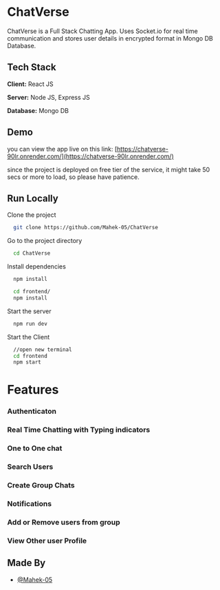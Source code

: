 
# ChatVerse

ChatVerse is a Full Stack Chatting App.
Uses Socket.io for real time communication and stores user details in encrypted format in Mongo DB Database.

## Tech Stack

**Client:** React JS

**Server:** Node JS, Express JS

**Database:** Mongo DB
  
## Demo
you can view the app live on this link:
[https://chatverse-90lr.onrender.com/](https://chatverse-90lr.onrender.com/)

since the project is deployed on free tier of the service,  it might take 50 secs or more to load, so please have patience.

## Run Locally

Clone the project

```bash
  git clone https://github.com/Mahek-05/ChatVerse
```

Go to the project directory

```bash
  cd ChatVerse
```

Install dependencies

```bash
  npm install
```

```bash
  cd frontend/
  npm install
```

Start the server

```bash
  npm run dev
```
Start the Client

```bash
  //open new terminal
  cd frontend
  npm start
```

  
# Features
### Authenticaton
### Real Time Chatting with Typing indicators
### One to One chat
### Search Users
### Create Group Chats
### Notifications 
### Add or Remove users from group
### View Other user Profile
## Made By

- [@Mahek-05](https://github.com/Mahek-05)

